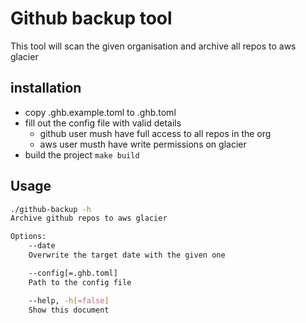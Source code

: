 # Github backup tool
This tool will scan the given organisation and archive all repos to aws glacier


## installation
- copy .ghb.example.toml to .ghb.toml
- fill out the config file with valid details
    - github user mush have full access to all repos in the org
    - aws user musth have write permissions on glacier
- build the project `make build`

## Usage
```sh
./github-backup -h
Archive github repos to aws glacier

Options:
    --date
    Overwrite the target date with the given one

    --config[=.ghb.toml]
    Path to the config file

    --help, -h[=false]
    Show this document
```
